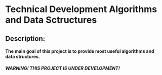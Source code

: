 Technical Development Algorithms and Data Sctructures
=====================================================

Description:
------------

#### The main goal of this project is to provide most useful algorithms and data structures.

##### WARNING! THIS PROJECT IS UNDER DEVELOPMENT!